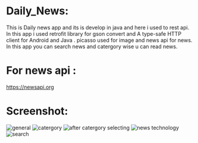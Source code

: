 # Daily_News:
This is Daily news app and its is develop in java and here i used to rest api.
In this app i used retrofit library for gson convert and A type-safe HTTP client for Android and Java .
picasso used for image and news api for news.
In this app you can search news and catergory wise u can read news.
# For news api :
https://newsapi.org
# Screenshot:
![general](https://user-images.githubusercontent.com/76090459/163819250-b6210fc6-2d1e-413f-98e8-8c08eb36c9fb.jpeg)
![catergory](https://user-images.githubusercontent.com/76090459/163819290-53ec65aa-2535-4741-96e5-7c64b636d71c.jpeg)
![after catergory selecting](https://user-images.githubusercontent.com/76090459/163819322-4a867cee-07c3-48de-a169-fdd631c712f4.jpeg)
![news technology](https://user-images.githubusercontent.com/76090459/163819354-5eea3271-5689-4c5e-afcd-896ecd5d3a75.jpeg)
![search](https://user-images.githubusercontent.com/76090459/163819370-f7e93f6c-1043-4148-bb98-7ce6a7508da3.jpeg)
